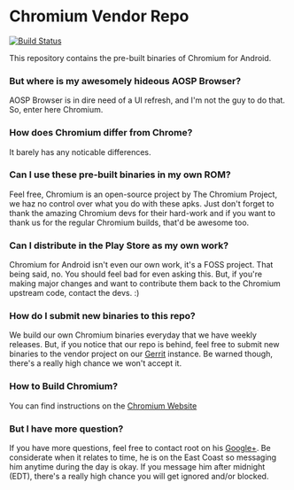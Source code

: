 Chromium Vendor Repo
========
[![Build Status](http://jenkins.carbonrom.org/job/Chromium/badge/icon)](http://jenkins.carbonrom.org/job/Chromium/)

This repository contains the pre-built binaries of Chromium for Android.

### But where is my awesomely hideous AOSP Browser?
AOSP Browser is in dire need of a UI refresh, and I'm not the guy to do that. So, enter here Chromium.

### How does Chromium differ from Chrome?
It barely has any noticable differences. 

### Can I use these pre-built binaries in my own ROM?
Feel free, Chromium is an open-source project by The Chromium Project, we haz no control over what you do with these apks. Just don't forget to thank the amazing Chromium devs for their hard-work and if you want to thank us for the regular Chromium builds, that'd be awesome too.

### Can I distribute in the Play Store as my own work?
Chromium for Android isn't even our own work, it's a FOSS project. That being said, no. You should feel bad for even asking this. But, if you're making major changes and want to contribute them back to the Chromium upstream code, contact the devs. :) 

### How do I submit new binaries to this repo?
We build our own Chromium binaries everyday that we have weekly releases. But, if you notice that our repo is behind, feel free to submit new binaries to the vendor project on our [Gerrit] instance. Be warned though, there's a really high chance we won't accept it.


### How to Build Chromium?
You can find instructions on the [Chromium Website]

### But I have more question?
If you have more questions, feel free to contact root on his [Google+]. Be considerate when it relates to time, he is on the East Coast so messaging him anytime during the day is okay. If you message him after midnight (EDT), there's a really high chance you will get ignored and/or blocked.


   [Gerrit]: <http://review.carbonrom.org/#/admin/projects/CarbonROM/android_vendor_chromium>
   [Chromium Website]: <https://www.chromium.org/developers/how-tos/android-build-instructions>
   [Google+]: <https://plus.google.com/+RyanNorrisNigee/posts>